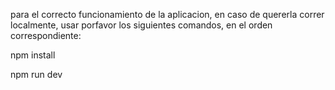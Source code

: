 para el correcto funcionamiento de la aplicacion, en caso de quererla correr localmente, usar porfavor los siguientes comandos, en el orden correspondiente:



npm install



npm run dev
